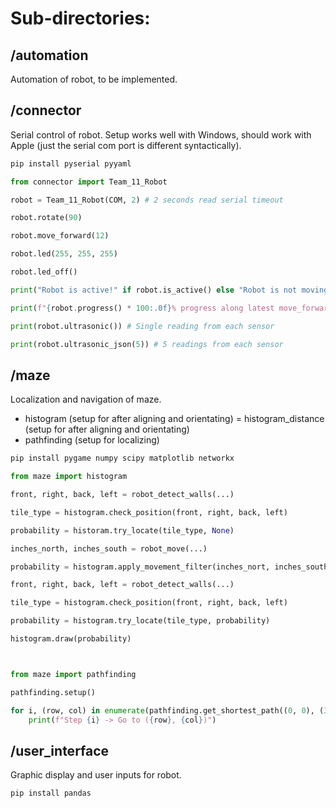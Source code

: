 # Sub-directories:

## /automation
Automation of robot, to be implemented.



## /connector
Serial control of robot. Setup works well with Windows, should work with Apple (just the serial com port is different syntactically).

```bash
pip install pyserial pyyaml
```

```python
from connector import Team_11_Robot

robot = Team_11_Robot(COM, 2) # 2 seconds read serial timeout

robot.rotate(90)

robot.move_forward(12)

robot.led(255, 255, 255)

robot.led_off()

print("Robot is active!" if robot.is_active() else "Robot is not moving.")

print(f"{robot.progress() * 100:.0f}% progress along latest move_forward command.")

print(robot.ultrasonic()) # Single reading from each sensor

print(robot.ultrasonic_json(5)) # 5 readings from each sensor
```

## /maze
Localization and navigation of maze.

- histogram (setup for after aligning and orientating)
= histogram_distance (setup for after aligning and orientating)
- pathfinding (setup for localizing)

```bash
pip install pygame numpy scipy matplotlib networkx
```

```python
from maze import histogram

front, right, back, left = robot_detect_walls(...)

tile_type = histogram.check_position(front, right, back, left)

probability = historam.try_locate(tile_type, None)

inches_north, inches_south = robot_move(...)

probability = histogram.apply_movement_filter(inches_nort, inches_south, probability)

front, right, back, left = robot_detect_walls(...)

tile_type = histogram.check_position(front, right, back, left)

probability = histogram.try_locate(tile_type, probability)

histogram.draw(probability)



from maze import pathfinding

pathfinding.setup()

for i, (row, col) in enumerate(pathfinding.get_shortest_path((0, 0), (3, 7))):
    print(f"Step {i} -> Go to ({row}, {col})")
```

## /user_interface
Graphic display and user inputs for robot.

```bash
pip install pandas
```
